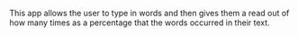 This app allows the user to type in words and then gives them a read out of how many times as a percentage that the words occurred in their text.